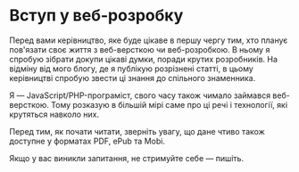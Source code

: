 Вступ у веб-розробку
=======

Перед вами керівництво, яке буде цікаве в першу чергу тим, хто планує пов'язати своє життя з веб-версткою чи веб-розробкою. В ньому я спробую зібрати докупи цікаві думки, поради крутих розробників. На відміну від мого блогу, де я публікую розрізнені статті, в цьому керівництві спробую звести ці знання до спільного знаменника.

Я — JavaScript/PHP-програміст, свого часу також чимало займався веб-версткою. Тому розказую в більшій мірі саме про ці речі і технології, які крутяться навколо них.

Перед тим, як почати читати, зверніть увагу, що дане чтиво також доступне у форматах PDF, ePub та Mobi.                  

Якщо у вас виникли запитання, не стримуйте себе — пишіть.
